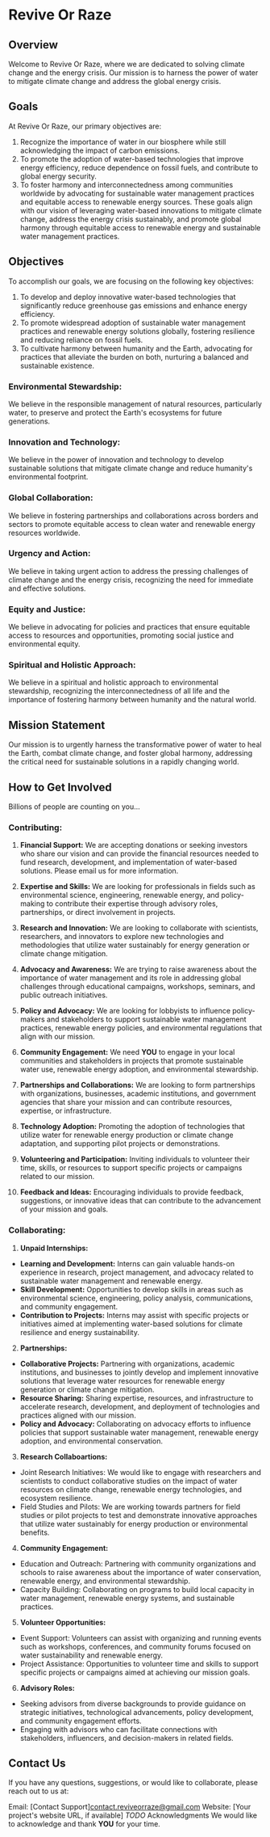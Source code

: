 # Revive Or Raze

## Overview

Welcome to Revive Or Raze, where we are dedicated to solving climate change and the energy crisis. Our mission is to harness the power of water to mitigate climate change and address the global energy crisis.

## Goals
At Revive Or Raze, our primary objectives are:

1. Recognize the importance of water in our biosphere while still acknowledging the impact of carbon emissions.
2. To promote the adoption of water-based technologies that improve energy efficiency, reduce dependence on fossil fuels, and contribute to global energy security.
3. To foster harmony and interconnectedness among communities worldwide by advocating for sustainable water management practices and equitable access to renewable energy sources.
These goals align with our vision of leveraging water-based innovations to mitigate climate change, address the energy crisis sustainably, and promote global harmony through equitable access to renewable energy and sustainable water management practices.

## Objectives
To accomplish our goals, we are focusing on the following key objectives:

1. To develop and deploy innovative water-based technologies that significantly reduce greenhouse gas emissions and enhance energy efficiency.
2. To promote widespread adoption of sustainable water management practices and renewable energy solutions globally, fostering resilience and reducing reliance on fossil fuels.
3. To cultivate harmony between humanity and the Earth, advocating for practices that alleviate the burden on both, nurturing a balanced and sustainable existence.

### Environmental Stewardship:
We believe in the responsible management of natural resources, particularly water, to preserve and protect the Earth's ecosystems for future generations.

### Innovation and Technology:
We believe in the power of innovation and technology to develop sustainable solutions that mitigate climate change and reduce humanity's environmental footprint.

### Global Collaboration:
We believe in fostering partnerships and collaborations across borders and sectors to promote equitable access to clean water and renewable energy resources worldwide.

### Urgency and Action:
We believe in taking urgent action to address the pressing challenges of climate change and the energy crisis, recognizing the need for immediate and effective solutions.

### Equity and Justice:
We believe in advocating for policies and practices that ensure equitable access to resources and opportunities, promoting social justice and environmental equity.

### Spiritual and Holistic Approach:
We believe in a spiritual and holistic approach to environmental stewardship, recognizing the interconnectedness of all life and the importance of fostering harmony between humanity and the natural world.

## Mission Statement
Our mission is to urgently harness the transformative power of water to heal the Earth, combat climate change, and foster global harmony, addressing the critical need for sustainable solutions in a rapidly changing world. 

## How to Get Involved
Billions of people are counting on you...
### Contributing:
1. **Financial Support:** We are accepting donations or seeking investors who share our vision and can provide the financial resources needed to fund research, development, and implementation of water-based solutions. Please email us for more information.

2. **Expertise and Skills:** We are looking for professionals in fields such as environmental science, engineering, renewable energy, and policy-making to contribute their expertise through advisory roles, partnerships, or direct involvement in projects.

3. **Research and Innovation:** We are looking to collaborate with scientists, researchers, and innovators to explore new technologies and methodologies that utilize water sustainably for energy generation or climate change mitigation.

4. **Advocacy and Awareness:** We are trying to raise awareness about the importance of water management and its role in addressing global challenges through educational campaigns, workshops, seminars, and public outreach initiatives.

5. **Policy and Advocacy:** We are looking for lobbyists to influence policy-makers and stakeholders to support sustainable water management practices, renewable energy policies, and environmental regulations that align with our mission.

6. **Community Engagement:** We need **YOU** to engage in your local communities and stakeholders in projects that promote sustainable water use, renewable energy adoption, and environmental stewardship.

7. **Partnerships and Collaborations:** We are looking to form partnerships with organizations, businesses, academic institutions, and government agencies that share your mission and can contribute resources, expertise, or infrastructure.

8. **Technology Adoption:** Promoting the adoption of technologies that utilize water for renewable energy production or climate change adaptation, and supporting pilot projects or demonstrations.

9. **Volunteering and Participation:** Inviting individuals to volunteer their time, skills, or resources to support specific projects or campaigns related to our mission.

10. **Feedback and Ideas:** Encouraging individuals to provide feedback, suggestions, or innovative ideas that can contribute to the advancement of your mission and goals.

### Collaborating:
1. **Unpaid Internships:**
- **Learning and Development:** Interns can gain valuable hands-on experience in research, project management, and advocacy related to sustainable water management and renewable energy.
- **Skill Development:** Opportunities to develop skills in areas such as environmental science, engineering, policy analysis, communications, and community engagement.
- **Contribution to Projects:** Interns may assist with specific projects or initiatives aimed at implementing water-based solutions for climate resilience and energy sustainability.
2. **Partnerships:**
- **Collaborative Projects:** Partnering with organizations, academic institutions, and businesses to jointly develop and implement innovative solutions that leverage water resources for renewable energy generation or climate change mitigation.
- **Resource Sharing:**
Sharing expertise, resources, and infrastructure to accelerate research, development, and deployment of technologies and practices aligned with our mission.
- **Policy and Advocacy:**
Collaborating on advocacy efforts to influence policies that support sustainable water management, renewable energy adoption, and environmental conservation.
3. **Research Collaboartions:**
- Joint Research Initiatives: We would like to engage with researchers and scientists to conduct collaborative studies on the impact of water resources on climate change, renewable energy technologies, and ecosystem resilience.
- Field Studies and Pilots: We are working towards partners for field studies or pilot projects to test and demonstrate innovative approaches that utilize water sustainably for energy production or environmental benefits.
4. **Community Engagement:**
- Education and Outreach: Partnering with community organizations and schools to raise awareness about the importance of water conservation, renewable energy, and environmental stewardship.
- Capacity Building: Collaborating on programs to build local capacity in water management, renewable energy systems, and sustainable practices.
5. **Volunteer Opportunities:**
- Event Support: Volunteers can assist with organizing and running events such as workshops, conferences, and community forums focused on water sustainability and renewable energy.
- Project Assistance: Opportunities to volunteer time and skills to support specific projects or campaigns aimed at achieving our mission goals.
6. **Advisory Roles:**
- Seeking advisors from diverse backgrounds to provide guidance on strategic initiatives, technological advancements, policy development, and community engagement efforts.
- Engaging with advisors who can facilitate connections with stakeholders, influencers, and decision-makers in related fields.

## Contact Us
If you have any questions, suggestions, or would like to collaborate, please reach out to us at:

Email: [Contact Support]<contact.reviveorraze@gmail.com>
Website: [Your project's website URL, if available] *TODO*
Acknowledgments
We would like to acknowledge and thank **YOU** for your time.
